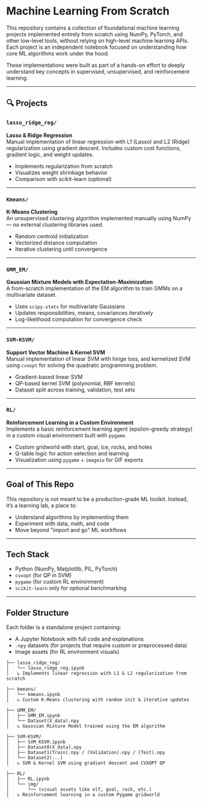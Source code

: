 # Machine Learning From Scratch 

This repository contains a collection of foundational machine learning projects implemented entirely from scratch using NumPy, PyTorch, and other low-level tools, without relying on high-level machine learning APIs. Each project is an independent notebook focused on understanding how core ML algorithms work under the hood.

These implementations were built as part of a hands-on effort to deeply understand key concepts in supervised, unsupervised, and reinforcement learning.

---

## 🔍 Projects

###  `lasso_ridge_reg/`
**Lasso & Ridge Regression**  
Manual implementation of linear regression with L1 (Lasso) and L2 (Ridge) regularization using gradient descent. Includes custom cost functions, gradient logic, and weight updates.

- Implements regularization from scratch
- Visualizes weight shrinkage behavior
- Comparison with scikit-learn (optional)

---

### `Kmeans/`
**K-Means Clustering**  
An unsupervised clustering algorithm implemented manually using NumPy — no external clustering libraries used.

- Random centroid initialization
- Vectorized distance computation
- Iterative clustering until convergence

---

### `GMM_EM/`
**Gaussian Mixture Models with Expectation-Maximization**  
A from-scratch implementation of the EM algorithm to train GMMs on a multivariate dataset.

- Uses `scipy.stats` for multivariate Gaussians
- Updates responsibilities, means, covariances iteratively
- Log-likelihood computation for convergence check

---

### `SVM-KSVM/`
**Support Vector Machine & Kernel SVM**  
Manual implementation of linear SVM with hinge loss, and kernelized SVM using `cvxopt` for solving the quadratic programming problem.

- Gradient-based linear SVM
- QP-based kernel SVM (polynomial, RBF kernels)
- Dataset split across training, validation, test sets

---

### `RL/`
**Reinforcement Learning in a Custom Environment**  
Implements a basic reinforcement learning agent (epsilon-greedy strategy) in a custom visual environment built with `pygame`.

- Custom gridworld with start, goal, ice, rocks, and holes
- Q-table logic for action selection and learning
- Visualization using `pygame` + `imageio` for GIF exports

---

##  Goal of This Repo

This repository is not meant to be a production-grade ML toolkit. Instead, it’s a learning lab, a place to:

- Understand algorithms by implementing them
- Experiment with data, math, and code
- Move beyond "import and go" ML workflows

---

##  Tech Stack

- Python (NumPy, Matplotlib, PIL, PyTorch)
- `cvxopt` (for QP in SVM)
- `pygame` (for custom RL environment)
- `scikit-learn` only for optional benchmarking

---

## Folder Structure

Each folder is a standalone project containing:

-  A Jupyter Notebook with full code and explanations  
-  `.npy` datasets (for projects that require custom or preprocessed data)  
-  Image assets (for RL environment visuals)  

```text
├── lasso_ridge_reg/
│   └── lasso_ridge_reg.ipynb
│   ↳ Implements linear regression with L1 & L2 regularization from scratch

├── kmeans/
│   └── kmeans.ipynb
│   ↳ Custom K-Means clustering with random init & iterative updates

├── GMM_EM/
│   ├── GMM_EM.ipynb
│   └── Dataset(X_data).npy
│   ↳ Gaussian Mixture Model trained using the EM algorithm

├── SVM-KSVM/
│   ├── SVM_KSVM.ipynb
│   ├── Dataset0(X_data).npy
│   ├── Dataset1(Train).npy / (Validation).npy / (Test).npy
│   └── Dataset2(...)
│   ↳ SVM & Kernel SVM using gradient descent and CVXOPT QP

├── RL/
│   ├── RL.ipynb
│   └── img/
│       └── (visual assets like elf, goal, rock, etc.)
│   ↳ Reinforcement learning in a custom Pygame gridworld
```